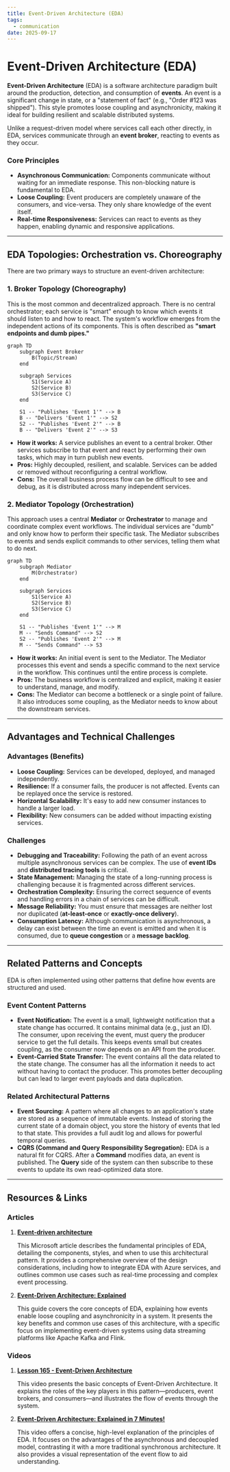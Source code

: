 ```yaml
---
title: Event-Driven Architecture (EDA)
tags:
  - communication
date: 2025-09-17
---
```

# Event-Driven Architecture (EDA)

**Event-Driven Architecture** (EDA) is a software architecture paradigm built around the production, detection, and consumption of **events**. An event is a significant change in state, or a "statement of fact" (e.g., "Order #123 was shipped"). This style promotes loose coupling and asynchronicity, making it ideal for building resilient and scalable distributed systems.

Unlike a request-driven model where services call each other directly, in EDA, services communicate through an **event broker**, reacting to events as they occur.

### **Core Principles**

*   **Asynchronous Communication:** Components communicate without waiting for an immediate response. This non-blocking nature is fundamental to EDA.
*   **Loose Coupling:** Event producers are completely unaware of the consumers, and vice-versa. They only share knowledge of the event itself.
*   **Real-time Responsiveness:** Services can react to events as they happen, enabling dynamic and responsive applications.

---

## EDA Topologies: Orchestration vs. Choreography

There are two primary ways to structure an event-driven architecture:

### 1. Broker Topology (Choreography)

This is the most common and decentralized approach. There is no central orchestrator; each service is "smart" enough to know which events it should listen to and how to react. The system's workflow emerges from the independent actions of its components. This is often described as **"smart endpoints and dumb pipes."**

```mermaid
graph TD
    subgraph Event Broker
        B(Topic/Stream)
    end

    subgraph Services
        S1(Service A)
        S2(Service B)
        S3(Service C)
    end

    S1 -- "Publishes 'Event 1'" --> B
    B -- "Delivers 'Event 1'" --> S2
    S2 -- "Publishes 'Event 2'" --> B
    B -- "Delivers 'Event 2'" --> S3
```
*   **How it works:** A service publishes an event to a central broker. Other services subscribe to that event and react by performing their own tasks, which may in turn publish new events.
*   **Pros:** Highly decoupled, resilient, and scalable. Services can be added or removed without reconfiguring a central workflow.
*   **Cons:** The overall business process flow can be difficult to see and debug, as it is distributed across many independent services.

### 2. Mediator Topology (Orchestration)

This approach uses a central **Mediator** or **Orchestrator** to manage and coordinate complex event workflows. The individual services are "dumb" and only know how to perform their specific task. The Mediator subscribes to events and sends explicit commands to other services, telling them what to do next.

```mermaid
graph TD
    subgraph Mediator
        M(Orchestrator)
    end

    subgraph Services
        S1(Service A)
        S2(Service B)
        S3(Service C)
    end

    S1 -- "Publishes 'Event 1'" --> M
    M -- "Sends Command" --> S2
    S2 -- "Publishes 'Event 2'" --> M
    M -- "Sends Command" --> S3
```
*   **How it works:** An initial event is sent to the Mediator. The Mediator processes this event and sends a specific command to the next service in the workflow. This continues until the entire process is complete.
*   **Pros:** The business workflow is centralized and explicit, making it easier to understand, manage, and modify.
*   **Cons:** The Mediator can become a bottleneck or a single point of failure. It also introduces some coupling, as the Mediator needs to know about the downstream services.

---

## Advantages and Technical Challenges

### **Advantages (Benefits)**

* **Loose Coupling:** Services can be developed, deployed, and managed independently.
* **Resilience:** If a consumer fails, the producer is not affected. Events can be replayed once the service is restored.
* **Horizontal Scalability:** It's easy to add new consumer instances to handle a larger load.
* **Flexibility:** New consumers can be added without impacting existing services.

### **Challenges**

* **Debugging and Traceability:** Following the path of an event across multiple asynchronous services can be complex. The use of **event IDs** and **distributed tracing tools** is critical.
* **State Management:** Managing the state of a long-running process is challenging because it is fragmented across different services.
* **Orchestration Complexity:** Ensuring the correct sequence of events and handling errors in a chain of services can be difficult.
* **Message Reliability:** You must ensure that messages are neither lost nor duplicated (**at-least-once** or **exactly-once delivery**).
* **Consumption Latency:** Although communication is asynchronous, a delay can exist between the time an event is emitted and when it is consumed, due to **queue congestion** or a **message backlog**.

---

## Related Patterns and Concepts

EDA is often implemented using other patterns that define how events are structured and used.

### Event Content Patterns

*   **Event Notification:** The event is a small, lightweight notification that a state change has occurred. It contains minimal data (e.g., just an ID). The consumer, upon receiving the event, must query the producer service to get the full details. This keeps events small but creates coupling, as the consumer now depends on an API from the producer.
*   **Event-Carried State Transfer:** The event contains all the data related to the state change. The consumer has all the information it needs to act without having to contact the producer. This promotes better decoupling but can lead to larger event payloads and data duplication.

### Related Architectural Patterns

*   **Event Sourcing:** A pattern where all changes to an application's state are stored as a sequence of immutable events. Instead of storing the current state of a domain object, you store the history of events that led to that state. This provides a full audit log and allows for powerful temporal queries.
*   **CQRS (Command and Query Responsibility Segregation):** EDA is a natural fit for CQRS. After a **Command** modifies data, an event is published. The **Query** side of the system can then subscribe to these events to update its own read-optimized data store.

---

## **Resources & Links**

### **Articles**

1.  **[Event-driven architecture](https://learn.microsoft.com/en-us/azure/architecture/guide/architecture-styles/event-driven)**
    
    This Microsoft article describes the fundamental principles of EDA, detailing the components, styles, and when to use this architectural pattern. It provides a comprehensive overview of the design considerations, including how to integrate EDA with Azure services, and outlines common use cases such as real-time processing and complex event processing.

2.  **[Event-Driven Architecture: Explained](https://www.confluent.io/learn/event-driven-architecture/#kafka-flink-and-confluent-for-fully-managed-event-driven-architecture-at-scale)**
    
    This guide covers the core concepts of EDA, explaining how events enable loose coupling and asynchronicity in a system. It presents the key benefits and common use cases of this architecture, with a specific focus on implementing event-driven systems using data streaming platforms like Apache Kafka and Flink.

### **Videos**

1.  **[Lesson 165 - Event-Driven Architecture](https://www.youtube.com/watch?v=P0aUV4ixvBQ)**
    
    This video presents the basic concepts of Event-Driven Architecture. It explains the roles of the key players in this pattern—producers, event brokers, and consumers—and illustrates the flow of events through the system.

2.  **[Event-Driven Architecture: Explained in 7 Minutes!](https://www.youtube.com/watch?v=gOuAqRaDdHA)**
    
    This video offers a concise, high-level explanation of the principles of EDA. It focuses on the advantages of the asynchronous and decoupled model, contrasting it with a more traditional synchronous architecture. It also provides a visual representation of the event flow to aid understanding.